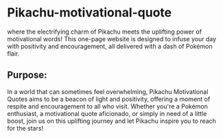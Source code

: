 # Pikachu-motivational-quote
where the electrifying charm of Pikachu meets the uplifting power of motivational words! This one-page website is designed to infuse your day with positivity and encouragement, all delivered with a dash of Pokémon flair.

## Purpose:

In a world that can sometimes feel overwhelming, Pikachu Motivational Quotes aims to be a beacon of light and positivity, offering a moment of respite and encouragement to all who visit. Whether you're a Pokémon enthusiast, a motivational quote aficionado, or simply in need of a little boost, join us on this uplifting journey and let Pikachu inspire you to reach for the stars!
